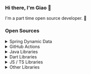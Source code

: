 ### Hi there, I'm Giao 👋

I'm a part time open source developer. :new_moon_with_face:

### Open Sources

<details>
  <summary>Spring Dynamic Data</summary>

- [spring-dynamic-commons](https://github.com/joutvhu/spring-dynamic-commons): Spring Dynamic Commons provides SQL Directives and Utils for other Spring Dynamic libraries

  ![Git Stars](https://img.shields.io/github/stars/joutvhu/spring-dynamic-commons)
  ![Git Forks](https://img.shields.io/github/forks/joutvhu/spring-dynamic-commons)
  ![Java](https://img.shields.io/badge/java-%23ED8B00.svg?logo=openjdk&logoColor=white)
  ![Spring](https://img.shields.io/badge/spring-%236DB33F.svg?logo=spring&logoColor=white)

- [spring-dynamic-jpa](https://github.com/joutvhu/spring-dynamic-jpa): The Spring Dynamic JPA will make it easy to implement dynamic queries with JpaRepository.

  ![Git Stars](https://img.shields.io/github/stars/joutvhu/spring-dynamic-jpa)
  ![Git Forks](https://img.shields.io/github/forks/joutvhu/spring-dynamic-jpa)
  ![Java](https://img.shields.io/badge/java-%23ED8B00.svg?logo=openjdk&logoColor=white)
  ![Spring](https://img.shields.io/badge/spring-%236DB33F.svg?logo=spring&logoColor=white)

- [spring-dynamic-jdbc](https://github.com/joutvhu/spring-dynamic-jdbc): The Spring Dynamic JDBC will make it easy to implement dynamic queries with Spring Data JDBC

  ![Git Stars](https://img.shields.io/github/stars/joutvhu/spring-dynamic-jdbc)
  ![Git Forks](https://img.shields.io/github/forks/joutvhu/spring-dynamic-jdbc)
  ![Java](https://img.shields.io/badge/java-%23ED8B00.svg?logo=openjdk&logoColor=white)
  ![Spring](https://img.shields.io/badge/spring-%236DB33F.svg?logo=spring&logoColor=white)

- [spring-dynamic-r2dbc](https://github.com/joutvhu/spring-dynamic-r2dbc): The Spring Dynamic R2DBC will make it easy to implement dynamic queries with R2DBC.

  ![Git Stars](https://img.shields.io/github/stars/joutvhu/spring-dynamic-r2dbc)
  ![Git Forks](https://img.shields.io/github/forks/joutvhu/spring-dynamic-r2dbc)
  ![Java](https://img.shields.io/badge/java-%23ED8B00.svg?logo=openjdk&logoColor=white)
  ![Spring](https://img.shields.io/badge/spring-%236DB33F.svg?logo=spring&logoColor=white)

- [spring-dynamic-freemarker](https://github.com/joutvhu/spring-dynamic-freemarker): Freemarker dynamic query template provider.

  ![Git Stars](https://img.shields.io/github/stars/joutvhu/spring-dynamic-freemarker)
  ![Git Forks](https://img.shields.io/github/forks/joutvhu/spring-dynamic-freemarker)
  ![Java](https://img.shields.io/badge/java-%23ED8B00.svg?logo=openjdk&logoColor=white)
  ![Spring](https://img.shields.io/badge/spring-%236DB33F.svg?logo=spring&logoColor=white)

- [spring-dynamic-velocity](https://github.com/joutvhu/spring-dynamic-velocity): Velocity dynamic query template provider

  ![Git Stars](https://img.shields.io/github/stars/joutvhu/spring-dynamic-velocity)
  ![Git Forks](https://img.shields.io/github/forks/joutvhu/spring-dynamic-velocity)
  ![Java](https://img.shields.io/badge/java-%23ED8B00.svg?logo=openjdk&logoColor=white)
  ![Spring](https://img.shields.io/badge/spring-%236DB33F.svg?logo=spring&logoColor=white)

</details>

<details>
  <summary>GitHub Actions</summary>

- [get-release](https://github.com/joutvhu/get-release): GitHub Action to get release

  ![Git Stars](https://img.shields.io/github/stars/joutvhu/get-release)
  ![Git Forks](https://img.shields.io/github/forks/joutvhu/get-release)
  ![GitHub Actions](https://img.shields.io/badge/github%20actions-%232671E5.svg?logo=githubactions&logoColor=white)
  ![TypeScript](https://img.shields.io/badge/typescript-%23007ACC.svg?logo=typescript&logoColor=white)

- [create-release ](https://github.com/joutvhu/create-release): GitHub Action to create release

  ![Git Stars](https://img.shields.io/github/stars/joutvhu/create-release)
  ![Git Forks](https://img.shields.io/github/forks/joutvhu/create-release)
  ![GitHub Actions](https://img.shields.io/badge/github%20actions-%232671E5.svg?logo=githubactions&logoColor=white)
  ![TypeScript](https://img.shields.io/badge/typescript-%23007ACC.svg?logo=typescript&logoColor=white)

- [create-tag](https://github.com/joutvhu/create-tag): GitHub Action to create tag

  ![Git Stars](https://img.shields.io/github/stars/joutvhu/create-tag)
  ![Git Forks](https://img.shields.io/github/forks/joutvhu/create-tag)
  ![GitHub Actions](https://img.shields.io/badge/github%20actions-%232671E5.svg?logo=githubactions&logoColor=white)
  ![TypeScript](https://img.shields.io/badge/typescript-%23007ACC.svg?logo=typescript&logoColor=white)

- [delete-artifact](https://github.com/joutvhu/delete-artifact): GitHub Action to delete artifacts

  ![Git Stars](https://img.shields.io/github/stars/joutvhu/delete-artifact)
  ![Git Forks](https://img.shields.io/github/forks/joutvhu/delete-artifact)
  ![GitHub Actions](https://img.shields.io/badge/github%20actions-%232671E5.svg?logo=githubactions&logoColor=white)
  ![TypeScript](https://img.shields.io/badge/typescript-%23007ACC.svg?logo=typescript&logoColor=white)

- [write-file](https://github.com/joutvhu/write-file): GitHub Action to write file

  ![Git Stars](https://img.shields.io/github/stars/joutvhu/write-file)
  ![Git Forks](https://img.shields.io/github/forks/joutvhu/write-file)
  ![GitHub Actions](https://img.shields.io/badge/github%20actions-%232671E5.svg?logo=githubactions&logoColor=white)
  ![TypeScript](https://img.shields.io/badge/typescript-%23007ACC.svg?logo=typescript&logoColor=white)

- [publish-android](https://github.com/joutvhu/publish-android): GitHub Action to upload an Android release (.apk or .aab) to the Google Play Store

  ![Git Stars](https://img.shields.io/github/stars/joutvhu/publish-android)
  ![Git Forks](https://img.shields.io/github/forks/joutvhu/publish-android)
  ![GitHub Actions](https://img.shields.io/badge/github%20actions-%232671E5.svg?logo=githubactions&logoColor=white)
  ![TypeScript](https://img.shields.io/badge/typescript-%23007ACC.svg?logo=typescript&logoColor=white)
  ![Android](https://img.shields.io/badge/Android-3DDC84?logo=android&logoColor=white)

- [ftp-transfer](https://github.com/joutvhu/ftp-transfer): GitHub Action to transfer files to and from a computer running an FTP server service

  ![Git Stars](https://img.shields.io/github/stars/joutvhu/ftp-transfer)
  ![Git Forks](https://img.shields.io/github/forks/joutvhu/ftp-transfer)
  ![GitHub Actions](https://img.shields.io/badge/github%20actions-%232671E5.svg?logo=githubactions&logoColor=white)
  ![TypeScript](https://img.shields.io/badge/typescript-%23007ACC.svg?logo=typescript&logoColor=white)

</details>

<details>
  <summary>Java Libraries</summary>

- [fixed-width-parser](https://github.com/joutvhu/fixed-width-parser): Fixed Width Parser: parse fixed width string to object and export object to fixed width string

  ![Git Stars](https://img.shields.io/github/stars/joutvhu/fixed-width-parser)
  ![Git Forks](https://img.shields.io/github/forks/joutvhu/fixed-width-parser)
  ![Java](https://img.shields.io/badge/java-%23ED8B00.svg?logo=openjdk&logoColor=white)

- [expansy](https://github.com/joutvhu/expansy): An expression analyzer that allows you to define expression elements of your design.

  ![Git Stars](https://img.shields.io/github/stars/joutvhu/expansy)
  ![Git Forks](https://img.shields.io/github/forks/joutvhu/expansy)
  ![Java](https://img.shields.io/badge/java-%23ED8B00.svg?logo=openjdk&logoColor=white)

- [xirr](https://github.com/joutvhu/xirr): To calculate the internal rate of return for a schedule of cash flows that is not necessarily periodic.

  ![Git Stars](https://img.shields.io/github/stars/joutvhu/xirr)
  ![Git Forks](https://img.shields.io/github/forks/joutvhu/xirr)
  ![Java](https://img.shields.io/badge/java-%23ED8B00.svg?logo=openjdk&logoColor=white)

- [date-parser](https://github.com/joutvhu/date-parser): Utility to parse String to Date according to a target class, and the pattern strings. And format Date to String based on a pattern string.

  ![Git Stars](https://img.shields.io/github/stars/joutvhu/date-parser)
  ![Git Forks](https://img.shields.io/github/forks/joutvhu/date-parser)
  ![Java](https://img.shields.io/badge/java-%23ED8B00.svg?logo=openjdk&logoColor=white)

- [model-tester](https://github.com/joutvhu/model-tester): Model Tester is a utility for automatically testing model classes.

  ![Git Stars](https://img.shields.io/github/stars/joutvhu/model-tester)
  ![Git Forks](https://img.shields.io/github/forks/joutvhu/model-tester)
  ![Java](https://img.shields.io/badge/java-%23ED8B00.svg?logo=openjdk&logoColor=white)

</details>

<details>
  <summary>Dart Libraries</summary>

- [number_text_input_formatter](https://github.com/joutvhu/number_text_input_formatter): Number Text Input Formatter for Flutter

  ![Git Stars](https://img.shields.io/github/stars/joutvhu/number_text_input_formatter)
  ![Git Forks](https://img.shields.io/github/forks/joutvhu/number_text_input_formatter)
  ![Dart](https://img.shields.io/badge/dart-%230175C2.svg?logo=dart&logoColor=white)
 ![Flutter](https://img.shields.io/badge/flutter-%2302569B.svg?logo=flutter&logoColor=white)

- [open_file_plus](https://github.com/joutvhu/open_file_plus): A plug-in that can call native APP to open files with string result in flutter, support iOS(UTI) / android(intent) / PC(ffi) / web(dart:html)

  ![Git Stars](https://img.shields.io/github/stars/joutvhu/open_file_plus)
  ![Git Forks](https://img.shields.io/github/forks/joutvhu/open_file_plus)
  ![Dart](https://img.shields.io/badge/dart-%230175C2.svg?logo=dart&logoColor=white)
  ![Flutter](https://img.shields.io/badge/flutter-%2302569B.svg?logo=flutter&logoColor=white)
  ![Android](https://img.shields.io/badge/Android-3DDC84?logo=android&logoColor=white)
  ![iOS](https://img.shields.io/badge/iOS-000000?logo=ios&logoColor=white)

- [dioxide](https://github.com/joutvhu/dioxide): Dioxide is a type conversion dio client generator.

  ![Git Stars](https://img.shields.io/github/stars/joutvhu/dioxide)
  ![Git Forks](https://img.shields.io/github/forks/joutvhu/dioxide)
  ![Dart](https://img.shields.io/badge/dart-%230175C2.svg?logo=dart&logoColor=white)

</details>

<details>
  <summary>JS / TS Libraries</summary>

- [libheif-web](https://github.com/joutvhu/libheif-web): An emscripten build of libheif distributed as an npm module for the browser.

  ![Git Stars](https://img.shields.io/github/stars/joutvhu/libheif-web)
  ![Git Forks](https://img.shields.io/github/forks/joutvhu/libheif-web)
  ![TypeScript](https://img.shields.io/badge/typescript-%23007ACC.svg?logo=typescript&logoColor=white)
  ![JavaScript](https://img.shields.io/badge/javascript-%23323330.svg?logo=javascript&logoColor=%23F7DF1E)

- [libjs-loader](https://github.com/joutvhu/libjs-loader): Provides a method for lazy loading of JS libraries in the browser.

  ![Git Stars](https://img.shields.io/github/stars/joutvhu/libjs-loader)
  ![Git Forks](https://img.shields.io/github/forks/joutvhu/libjs-loader)
  ![TypeScript](https://img.shields.io/badge/typescript-%23007ACC.svg?logo=typescript&logoColor=white)
  ![JavaScript](https://img.shields.io/badge/javascript-%23323330.svg?logo=javascript&logoColor=%23F7DF1E)

- [control-terminal](https://github.com/joutvhu/control-terminal): Control terminal cursor, screen and create string styling

  ![Git Stars](https://img.shields.io/github/stars/joutvhu/control-terminal)
  ![Git Forks](https://img.shields.io/github/forks/joutvhu/control-terminal)
  ![TypeScript](https://img.shields.io/badge/typescript-%23007ACC.svg?logo=typescript&logoColor=white)
  ![JavaScript](https://img.shields.io/badge/javascript-%23323330.svg?logo=javascript&logoColor=%23F7DF1E)

</details>

<details>
  <summary>Other Libraries</summary>

- [form-json](https://github.com/joutvhu/form-json): Support for files upload with JSON data for Rest API

  ![Git Stars](https://img.shields.io/github/stars/joutvhu/form-json)
  ![Git Forks](https://img.shields.io/github/forks/joutvhu/form-json)
  ![.Net](https://img.shields.io/badge/.NET-5C2D91?logo=.net&logoColor=white)
  ![Spring](https://img.shields.io/badge/spring-%236DB33F.svg?logo=spring&logoColor=white)
  ![NodeJS](https://img.shields.io/badge/node.js-6DA55F?logo=node.js&logoColor=white)
  ![C#](https://img.shields.io/badge/c%23-%23239120.svg?logo=c-sharp&logoColor=white)
  ![Java](https://img.shields.io/badge/java-%23ED8B00.svg?logo=openjdk&logoColor=white)
  ![TypeScript](https://img.shields.io/badge/typescript-%23007ACC.svg?logo=typescript&logoColor=white)
  ![Dart](https://img.shields.io/badge/dart-%230175C2.svg?logo=dart&logoColor=white)

</details>
